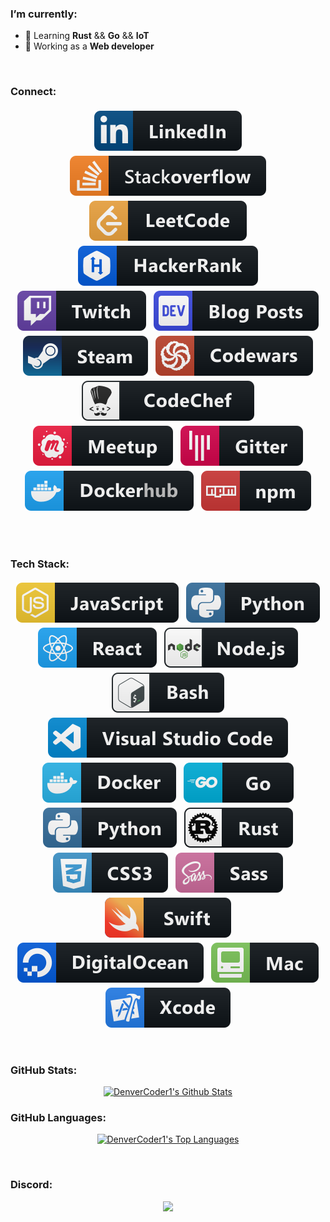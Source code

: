 <p align="left">
  <h3>I’m currently:</h3>  
</p>

- 🌱 Learning **Rust** && **Go** && **IoT**
- 🔭 Working as a **Web developer**

<br>

<h3 align="left">Connect:</h3>
<!-- Social icons section -->
<p align="center">
  <a href="https://linkedin.com/in/danydodson" target="blank"><img align="center" src="https://raw.githubusercontent.com/MikeCodesDotNET/ColoredBadges/master/svg/social/linkedin.svg" alt="linkedin" style="vertical-align:top; margin:4px"/></a>
  <a href="https://stackoverflow.com/users/7059226" target="blank"><img align="center" src="https://raw.githubusercontent.com/MikeCodesDotNET/ColoredBadges/master/svg/social/stackoverflow.svg" alt="stackoverflow" style="vertical-align:top; margin:4px"/></a>
  <a href="https://www.leetcode.com/danydodson" target="blank"><img align="center" src="https://raw.githubusercontent.com/MikeCodesDotNET/ColoredBadges/master/svg/dev/services/leetcode.svg" alt="leetcode" style="vertical-align:top; margin:4px"/></a>
  <a href="https://www.hackerrank.com/danydodson1" target="blank"><img align="center" src="https://raw.githubusercontent.com/MikeCodesDotNET/ColoredBadges/master/svg/dev/services/hackerrank.svg" alt="hackerrank" style="vertical-align:top; margin:4px"/></a>
  <a href="https://www.twitch.tv/danydodson1" target="blank"><img align="center" src="https://raw.githubusercontent.com/MikeCodesDotNET/ColoredBadges/master/svg/streaming/twitch.svg" alt="twitch" style="vertical-align:top; margin:4px"/></a>
  <a href="https://dev.to/danydodson" target="blank"><img align="center" src="https://raw.githubusercontent.com/MikeCodesDotNET/ColoredBadges/master/svg/blogs/devto.svg" alt="devto" style="vertical-align:top; margin:4px"/></a>
  <a href="https://steamcommunity.com/id/danydodson" target="blank"><img align="center" src="https://raw.githubusercontent.com/MikeCodesDotNET/ColoredBadges/master/svg/social/steam.svg" alt="steam" style="vertical-align:top; margin:4px"/></a>
  <a href="https://www.codewars.com/users/eyegor" target="blank"><img align="center" src="https://raw.githubusercontent.com/MikeCodesDotNET/ColoredBadges/master/svg/dev/services/codewars.svg" alt="codewars" style="vertical-align:top; margin:4px"/></a>
  <a href="https://www.codechef.com/users/danydodson" target="blank"><img align="center" src="https://raw.githubusercontent.com/MikeCodesDotNET/ColoredBadges/master/svg/dev/services/codechef.svg" alt="codechef" style="vertical-align:top; margin:4px"/></a>
  <a href="https://www.meetup.com/members/255034345" target="blank"><img align="center" src="https://raw.githubusercontent.com/MikeCodesDotNET/ColoredBadges/master/svg/social/meetup.svg" alt="meetup" style="vertical-align:top; margin:4px"/></a>
  <a href="https://matrix.to/#/@danydodson-5e881af8d73408ce4fdf3c53:gitter.im" target="blank"><img align="center" src="https://raw.githubusercontent.com/MikeCodesDotNET/ColoredBadges/master/svg/social/gitter.svg" alt="gitter" style="vertical-align:top; margin:4px"/></a>
  <a href="https://hub.docker.com/u/danydodson" target="blank"><img align="center" src="https://raw.githubusercontent.com/MikeCodesDotNET/ColoredBadges/master/svg/dev/services/dockerhub.svg" alt="dockerhub" style="vertical-align:top; margin:4px"/></a>
  <a href="https://www.npmjs.com/~danydodson" target="blank"><img align="center" src="https://raw.githubusercontent.com/MikeCodesDotNET/ColoredBadges/master/svg/dev/services/npm.svg" alt="npm" style="vertical-align:top; margin:4px"/></a>
</p>
<br/>

<!-- <img align="right" src="https://raw.githubusercontent.com/alexnaiman/alexnaiman/master/resources/PusheenCompute.gif" width="70px" /> -->

<br/>

<h3 align="left">Tech Stack:</h3>  
<p align="center">
  <img src="https://raw.githubusercontent.com/MikeCodesDotNET/ColoredBadges/master/svg/dev/languages/js.svg" alt="js" style="vertical-align:top; margin:4px">
  <img src="https://raw.githubusercontent.com/MikeCodesDotNET/ColoredBadges/master/svg/dev/languages/python.svg" alt="python" style="vertical-align:top; margin:4px">
  <img src="https://raw.githubusercontent.com/MikeCodesDotNET/ColoredBadges/master/svg/dev/frameworks/react.svg" alt="react" style="vertical-align:top; margin:4px">
  <img src="https://raw.githubusercontent.com/MikeCodesDotNET/ColoredBadges/master/svg/dev/frameworks/nodejs.svg" alt="nodejs" style="vertical-align:top; margin:4px">
  <img src="https://raw.githubusercontent.com/MikeCodesDotNET/ColoredBadges/master/svg/dev/tools/bash.svg" alt="bash" style="vertical-align:top; margin:4px">
  <img src="https://raw.githubusercontent.com/MikeCodesDotNET/ColoredBadges/master/svg/dev/tools/visualstudio_code.svg" alt="visualstudio_code" style="vertical-align:top; margin:4px">
  <img src="https://raw.githubusercontent.com/MikeCodesDotNET/ColoredBadges/master/svg/dev/tools/docker.svg" alt="docker" style="vertical-align:top; margin:4px">
  <img src="https://raw.githubusercontent.com/MikeCodesDotNET/ColoredBadges/master/svg/dev/languages/go.svg" alt="go" style="vertical-align:top; margin:4px"/>
  <img src="https://raw.githubusercontent.com/MikeCodesDotNET/ColoredBadges/master/svg/dev/languages/python.svg" alt="python" style="vertical-align:top; margin:4px"/>
  <img src="https://raw.githubusercontent.com/MikeCodesDotNET/ColoredBadges/master/svg/dev/languages/rust.svg" alt="rust" style="vertical-align:top; margin:4px"/>
  <img src="https://raw.githubusercontent.com/MikeCodesDotNET/ColoredBadges/master/svg/dev/languages/css3.svg" alt="css3" style="vertical-align:top; margin:4px"/>
  <img src="https://raw.githubusercontent.com/MikeCodesDotNET/ColoredBadges/master/svg/dev/languages/sass.svg" alt="sass" style="vertical-align:top; margin:4px"/>
  <img src="https://raw.githubusercontent.com/MikeCodesDotNET/ColoredBadges/master/svg/dev/languages/swift.svg" alt="swift" style="vertical-align:top; margin:4px"/>
  <img src="https://raw.githubusercontent.com/MikeCodesDotNET/ColoredBadges/master/svg/dev/services/digitalocean.svg" alt="digitalocean" style="vertical-align:top; margin:4px"/>
  <img src="https://raw.githubusercontent.com/MikeCodesDotNET/ColoredBadges/master/svg/devices/mac.svg" alt="mac" style="vertical-align:top; margin:4px">
  <img src="https://raw.githubusercontent.com/MikeCodesDotNET/ColoredBadges/master/svg/dev/tools/xcode.svg" alt="xcode" style="vertical-align:top; margin:4px"/>
</p>

<br/>

<h3 align="left">GitHub Stats:</h3> 
<p align="center">
  <a href="https://github.com/DenverCoder1/github-readme-stats"><img alt="DenverCoder1's Github Stats" src="https://denvercoder1-github-readme-stats.vercel.app/api/?username=danydodson&show_icons=true&include_all_commits=true&count_private=true&theme=city_lights&hide_border=true&bg_color=1F222E&title_color=36BCF7FF&icon_color=f8D866" height="192px"/></a>
</p>

<h3 align="left">GitHub Languages:</h3> 
<p align="center">
  <a href="https://github.com/DenverCoder1/github-readme-stats"><img alt="DenverCoder1's Top Languages" src="https://denvercoder1-github-readme-stats.vercel.app/api/top-langs/?username=danydodson&langs_count=6&layout=compact&theme=city_lights&hide_border=true&bg_color=1F222E&title_color=36BCF7FF&icon_color=F8D866&hide=Jupyter%20Notebook,Roff" height="192px"/></a>
</p>

<br>

<h3 align="left">Discord:</h3> 
<p align="center">
  <a href="https://discord.com/users/1199188227819585569">
    <img src="https://lanyard.cnrad.dev/api/1199188227819585569?borderRadius=6px&bg=20222E&hideTimestamp=true&idleMessage=Probably%20doing%20something%20else...&showDisplayName=false&hideProfile=false" />
  </a>
</p>